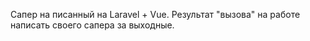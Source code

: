 Сапер на писанный на Laravel + Vue.
Результат "вызова" на работе написать своего сапера за выходные.
